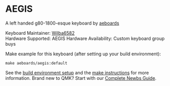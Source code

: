 AEGIS
===

A left handed g80-1800-esque keyboard by [aeboards](https://aeboards.com/)

Keyboard Maintainer: [Wilba6582](https://github.com/Wilba6582)  
Hardware Supported: AEGIS 
Hardware Availability: Custom keyboard group buys

Make example for this keyboard (after setting up your build environment):

    make aeboards/aegis:default

See the [build environment setup](https://docs.qmk.fm/#/getting_started_build_tools) and the [make instructions](https://docs.qmk.fm/#/getting_started_make_guide) for more information. Brand new to QMK? Start with our [Complete Newbs Guide](https://docs.qmk.fm/#/newbs).